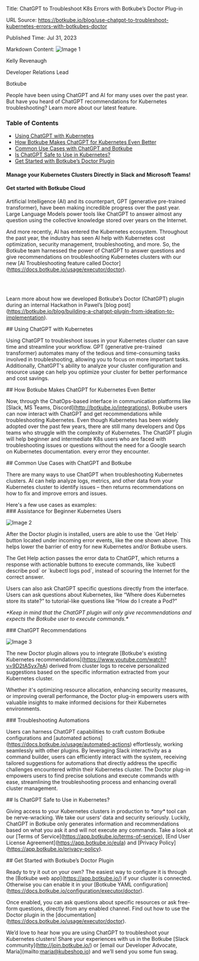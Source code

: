 Title: ChatGPT to Troubleshoot K8s Errors with Botkube’s Doctor Plug-in

URL Source: https://botkube.io/blog/use-chatgpt-to-troubleshoot-kubernetes-errors-with-botkubes-doctor

Published Time: Jul 31, 2023

Markdown Content:
![Image 1](https://assets-global.website-files.com/634fabb21508d6c9db9bc46f/636df3fb36b4e60920a3b1b2_hPLC9itV8zp-raGDFmvOZMfn2hV8RFcl237qzT8Wa1g.jpeg)

Kelly Revenaugh

Developer Relations Lead

Botkube

People have been using ChatGPT and AI for many uses over the past year. But have you heard of ChatGPT recommendations for Kubernetes troubleshooting? Learn more about our latest feature.

### Table of Contents

*   [Using ChatGPT with Kubernetes](#using-chatgpt-with-kubernetes-2)
*   [How Botkube Makes ChatGPT for Kubernetes Even Better](#how-botkube-makes-chatgpt-for-kubernetes-even-better-2)
*   [Common Use Cases with ChatGPT and Botkube](#common-use-cases-with-chatgpt-and-botkube-2)
*   [Is ChatGPT Safe to Use in Kubernetes?](#is-chatgpt-safe-to-use-in-kubernetes--2)
*   [Get Started with Botkube’s Doctor Plugin](#get-started-with-botkube-s-doctor-plugin-2)

#### Manage your Kubernetes Clusters Directly in Slack and Microsoft Teams!

#### Get started with Botkube Cloud

Artificial Intelligence (AI) and its counterpart, GPT (generative pre-trained transformer), have been making incredible progress over the past year. Large Language Models power tools like ChatGPT to answer almost any question using the collective knowledge stored over years on the Internet.  

And more recently, AI has entered the Kubernetes ecosystem. Throughout the past year, the industry has seen AI help with Kubernetes cost optimization, security management, troubleshooting, and more. So, the Botkube team harnessed the power of ChatGPT to answer questions and give recommendations on troubleshooting Kubernetes clusters with our new \[AI Troubleshooting feature called Doctor\](https://docs.botkube.io/usage/executor/doctor).  
‍

‍  

Learn more about how we developed Botkube’s Doctor (ChatGPT) plugin during an internal Hackathon in Pawel’s \[blog post\](https://botkube.io/blog/building-a-chatgpt-plugin-from-ideation-to-implementation).  

\## Using ChatGPT with Kubernetes  

Using ChatGPT to troubleshoot issues in your Kubernetes cluster can save time and streamline your workflow. GPT (generative pre-trained transformer) automates many of the tedious and time-consuming tasks involved in troubleshooting, allowing you to focus on more important tasks. Additionally, ChatGPT's ability to analyze your cluster configuration and resource usage can help you optimize your cluster for better performance and cost savings.  

\## How Botkube Makes ChatGPT for Kubernetes Even Better  

Now, through the ChatOps-based interface in communication platforms like \[Slack, MS Teams, Discord\](http://botkube.io/integrations), Botkube users can now interact with ChatGPT and get recommendations while troubleshooting Kubernetes. Even though Kubernetes has been widely adopted over the past few years, there are still many developers and Ops teams who struggle with the complexity of Kubernetes. The ChatGPT plugin will help beginner and intermediate K8s users who are faced with troubleshooting issues or questions without the need for a Google search on Kubernetes documentation. every error they encounter.  

\## Common Use Cases with ChatGPT and Botkube

There are many ways to use ChatGPT when troubleshooting Kubernetes clusters. AI can help analyze logs, metrics, and other data from your Kubernetes cluster to identify issues – then returns recommendations on how to fix and improve errors and issues.

Here's a few use cases as examples:  
\### Assistance for Beginner Kubernetes Users

![Image 2](https://assets-global.website-files.com/634fabb21508d6c9db9bc46f/64c7f3a7c42051dab4872cab_8hyWVq9NOkFLCQpe-EqzxKczhU5VIqqG_bm2kP876TdzysK0Z3PGJOXCBF3aPo8wIV9w8bC5n77ksg5I62jg7KlzmZpnmxNRmP2yvLTrxWZaHYv2tZFxGfQAo21ky2infXvJraVs4RbpiM4Jiyl1ulA.png)

After the Doctor plugin is installed, users are able to use the \`Get Help\` button located under incoming error events, like the one shown above. This helps lower the barrier of entry for new Kubernetes and/or Botkube users.  

The Get Help action passes the error data to ChatGPT, which returns a response with actionable buttons to execute commands, like \`kubectl describe pod\` or \`kubectl logs pod\`, instead of scouring the Internet for the correct answer.  

Users can also ask ChatGPT specific questions directly from the interface. Users can ask questions about Kubernetes, like “Where does Kubernetes store its state?” to tutorial-like questions like “How do I create a Pod?”  

_\*Keep in mind that the ChatGPT plugin will only give recommendations and expects the Botkube user to execute commands.\*_  

\### ChatGPT Recommendations

![Image 3](https://assets-global.website-files.com/634fabb21508d6c9db9bc46f/64c7f3b7be2361ae1bb5afd0_LEr5f9Rr-O1pgKD_dYqFRG8GcwopzDWXYkDiVyEL3as3vJF3r1DQhDHa4SZs0sQD2NmW8sHJ3XUVMxUAp5z8WJx-mIuyXanea4788oniZnR0o4m2UrCZXKe-Uj8RZufiLihfB__BQYzgNo3uG2IrIwY.png)

The new Doctor plugin allows you to integrate \[Botkube's existing Kubernetes recommendations\](https://www.youtube.com/watch?v=9D2tASyx7eA) derived from cluster logs to receive personalized suggestions based on the specific information extracted from your Kubernetes cluster.  

Whether it's optimizing resource allocation, enhancing security measures, or improving overall performance, the Doctor plug-in empowers users with valuable insights to make informed decisions for their Kubernetes environments.  

\### Troubleshooting Automations  

Users can harness ChatGPT capabilities to craft custom Botkube configurations and \[automated actions\](https://docs.botkube.io/usage/automated-actions) effortlessly, working seamlessly with other plugins. By leveraging Slack interactivity as a command builder, users can efficiently interact with the system, receiving tailored suggestions for automations that directly address the specific challenges encountered within their Kubernetes cluster. The Doctor plug-in empowers users to find precise solutions and execute commands with ease, streamlining the troubleshooting process and enhancing overall cluster management.  

\## Is ChatGPT Safe to Use in Kubernetes?  

Giving access to your Kubernetes clusters in production to _\*any\*_ tool can be nerve-wracking. We take our users’ data and security seriously. Luckily, ChatGPT in Botkube only generates information and recommendations based on what you ask it and will not execute any commands. Take a look at our \[Terms of Service\](https://app.botkube.io/terms-of-service), \[End User License Agreement\](https://app.botkube.io/eula) and \[Privacy Policy\](https://app.botkube.io/privacy-policy).  

\## Get Started with Botkube’s Doctor Plugin  

Ready to try it out on your own? The easiest way to configure it is through the \[Botkube web app\](https://app.botkube.io/) if your cluster is connected. Otherwise you can enable it in your \[Botkube YAML configuration\](https://docs.botkube.io/configuration/executor/doctor).  

Once enabled, you can ask questions about specific resources or ask free-form questions, directly from any enabled channel. Find out how to use the Doctor plugin in the \[documentation\](https://docs.botkube.io/usage/executor/doctor).  

We’d love to hear how you are using ChatGPT to troubleshoot your Kubernetes clusters! Share your experiences with us in the Botkube \[Slack community\](http://join.botkube.io/) or \[email our Developer Advocate, Maria\](mailto:maria@kubeshop.io) and we’ll send you some fun swag.
